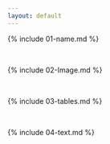 ```yaml
---
layout: default
---
```


{% include 01-name.md %}

<br>

{% include 02-Image.md %}

<br>

{% include 03-tables.md %}

<br>

{% include 04-text.md %}

